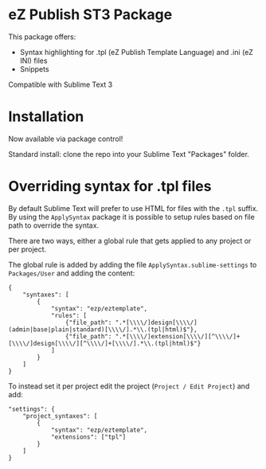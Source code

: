 eZ Publish ST3 Package
=====

This package offers:

* Syntax highlighting for .tpl (eZ Publish Template Language) and .ini (eZ INI) files
* Snippets

Compatible with Sublime Text 3

# Installation

Now available via package control!

Standard install: clone the repo into your Sublime Text "Packages" folder.

# Overriding syntax for .tpl files

By default Sublime Text will prefer to use HTML for files with the `.tpl` suffix.
By using the `ApplySyntax` package it is possible to setup rules based on
file path to override the syntax.

There are two ways, either a global rule that gets applied to any project
or per project.

The global rule is added by adding the file `ApplySyntax.sublime-settings` to
`Packages/User` and adding the content:

    {
        "syntaxes": [
            {
                "syntax": "ezp/eztemplate",
                "rules": [
                    {"file_path": ".*[\\\\/]design[\\\\/](admin|base|plain|standard)[\\\\/].*\\.(tpl|html)$"},
                    {"file_path": ".*[\\\\/]extension[\\\\/][^\\\\/]+[\\\\/]design[\\\\/][^\\\\/]+[\\\\/].*\\.(tpl|html)$"}
                ]
            }
        ]
    }

To instead set it per project edit the project (`Project / Edit Project`) and add:

    "settings": {
        "project_syntaxes": [
            {
                "syntax": "ezp/eztemplate",
                "extensions": ["tpl"]
            }
        ]
    }
